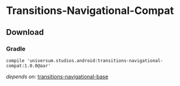 Transitions-Navigational-Compat
===============

## Download ##

### Gradle ###

    compile 'universum.studios.android:transitions-navigational-compat:1.0.0@aar'

_depends on:_
[transitions-navigational-base](https://github.com/universum-studios/android_transitions/tree/master/library-navigational-base)